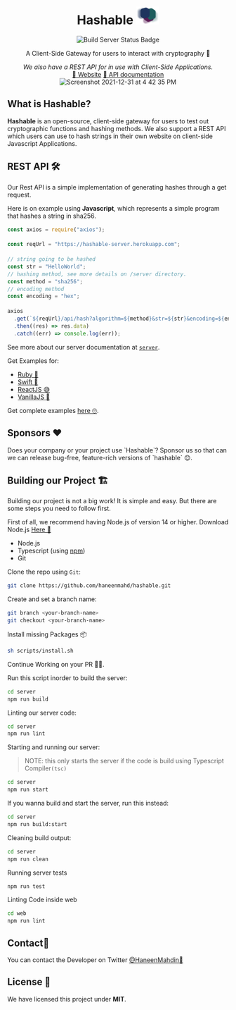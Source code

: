 <div align="center">
  <h1>Hashable  <img src="https://github.com/haneenmahd/hashable/blob/master/docs/icon.png" alt="Hashable Icon" height="40px" /></h1>
  <img src="https://github.com/haneenmahd/hashable/actions/workflows/build-server.yml/badge.svg" alt="Build Server Status Badge" />
  <p>A Client-Side Gateway for users to interact with cryptography 🤩</p>
  <i>We also have a REST API for in use with Client-Side Applications.</i>
  <br/>
  <div align="center">
    <a href="https://hashable.space">👋 Website</a>
    <a href="https://github.com/haneenmahd/hashable/tree/master/server#readme">📜 API documentation</a>
  </div>
  <img width="1473" alt="Screenshot 2021-12-31 at 4 42 35 PM" src="https://user-images.githubusercontent.com/72091386/147820471-76a7bc66-42ff-4e27-946b-66e5ef574275.png">
</div>
<h2>What is Hashable?</h2>
<p><b>Hashable</b> is an open-source, client-side gateway for users to test out cryptographic functions and hashing methods.
We also support a REST API which users can use to hash strings in their own website on client-side Javascript Applications.</p>

<h2>
 REST API 🛠
</h2>
<p>
Our Rest API is a simple implementation of generating hashes through a get request.

Here is on example using **Javascript**, which represents a simple program that hashes a string in sha256.

```js
const axios = require("axios");

const reqUrl = "https://hashable-server.herokuapp.com";

// string going to be hashed
const str = "HelloWorld";
// hashing method, see more details on /server directory.
const method = "sha256";
// encoding method
const encoding = "hex";

axios
  .get(`${reqUrl}/api/hash?algorithm=${method}&str=${str}&encoding=${encoding}`)
  .then((res) => res.data)
  .catch((err) => console.log(err));
```

See more about our server documentation at [`server`](https://github.com/haneenmahd/hashable/tree/master/server).

Get Examples for:
- [Ruby 💎](https://github.com/haneenmahd/hashable/tree/master/examples/ruby)
- [Swift 🦅](https://github.com/haneenmahd/hashable/tree/master/examples/swift)
- [ReactJS 😅](https://github.com/haneenmahd/hashable/tree/master/examples/react-js)
- [VanillaJS 🍦](https://github.com/haneenmahd/hashable/tree/master/examples/client-side-js)

Get complete examples [here 🙄](https://github.com/haneenmahd/hashable/tree/master/examples).

</p>

<h2>
Sponsors ❤️
</h2>
<p>
Does your company or your project use `Hashable`?
Sponsor us so that can we can release bug-free, feature-rich versions of `hashable` 😊.
</p>

<h2>
Building our Project 🏗
</h2>
<p>
Building our project is not a big work! It is simple and easy. But there are some steps you need to follow first.

First of all, we recommend having Node.js of version 14 or higher.
Download Node.js <a target="_blank" href="https://nodejs.org/en/download/">Here 📑</a>
</p>

- Node.js
- Typescript (using [npm](https://npmjs.org))
- Git

Clone the repo using `Git`:
```sh
git clone https://github.com/haneenmahd/hashable.git
```

Create and set a branch name:
```sh
git branch <your-branch-name>
git checkout <your-branch-name>
```

Install missing Packages 📦
```sh
sh scripts/install.sh
```

Continue Working on your PR 💪🏻.

Run this script inorder to build the server:
```sh
cd server
npm run build
```

Linting our server code:
```sh
cd server
npm run lint
```

Starting and running our server:
> NOTE: this only starts the server if the code is build using Typescript Compiler`(tsc)`
```sh
cd server
npm run start
```
If you wanna build and start the server, run this instead:
```sh
cd server
npm run build:start
```

Cleaning build output:
```sh
cd server
npm run clean
```

Running server tests
```sh
npm run test
```

Linting Code inside web
```sh
cd web
npm run lint
```

<h2>
Contact💬
</h2>
<p>
You can contact the Developer on Twitter <a target="_blank" href="https://twitter.com/HaneenMahdin">@HaneenMahdin🐥</a>
</p>

<h2>
License 📑
</h2>
<p>
We have licensed this project under <b>MIT</b>.
</p>